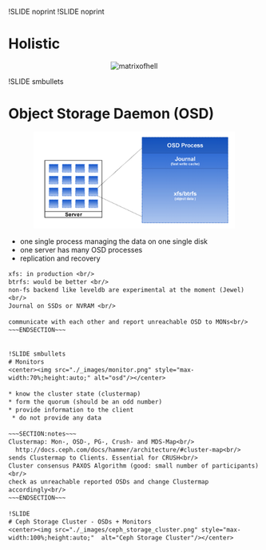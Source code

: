 !SLIDE noprint
!SLIDE noprint
# Holistic
<center><img src="./../../_images/holistic.png" style="width:800px;height:600px " alt="matrixofhell"/></center>

!SLIDE smbullets
# Object Storage Daemon (OSD)

<center><img src="./_images/osd.png" style="max-width:80%;height:auto;" alt="osd"/></center>

* one single process managing the data on one single disk
* one server has many OSD processes
* replication and recovery

~~~SECTION:notes~~~
xfs: in production <br/>
btrfs: would be better <br/>
non-fs backend like leveldb are experimental at the moment (Jewel) <br/>
Journal on SSDs or NVRAM <br/>

communicate with each other and report unreachable OSD to MONs<br/>
~~~ENDSECTION~~~


!SLIDE smbullets 
# Monitors
<center><img src="./_images/monitor.png" style="max-width:70%;height:auto;" alt="osd"/></center>

* know the cluster state (clustermap)
* form the quorum (should be an odd number)
* provide information to the client
 * do not provide any data

~~~SECTION:notes~~~
Clustermap: Mon-, OSD-, PG-, Crush- and MDS-Map<br/>
  http://docs.ceph.com/docs/hammer/architecture/#cluster-map<br/>
sends Clustermap to Clients. Essential for CRUSH<br/>
Cluster consensus PAXOS Algorithm (good: small number of participants)<br/>
check as unreachable reported OSDs and change Clustermap accordingly<br/>
~~~ENDSECTION~~~

!SLIDE 
# Ceph Storage Cluster - OSDs + Monitors
<center><img src="./_images/ceph_storage_cluster.png" style="max-width:100%;height:auto;"  alt="Ceph Storage Cluster"/></center>

